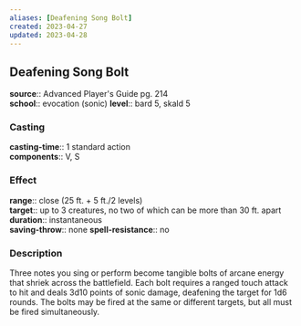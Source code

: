 ```yaml
---
aliases: [Deafening Song Bolt]
created: 2023-04-27
updated: 2023-04-28
---
```


## Deafening Song Bolt

**source**:: Advanced Player's Guide pg. 214  
**school**:: evocation (sonic)
**level**:: bard 5, skald 5

### Casting

**casting-time**:: 1 standard action  
**components**:: V, S

### Effect

**range**:: close (25 ft. + 5 ft./2 levels)  
**target**:: up to 3 creatures, no two of which can be more than 30 ft. apart  
**duration**:: instantaneous  
**saving-throw**:: none
**spell-resistance**:: no

### Description

Three notes you sing or perform become tangible bolts of arcane energy that shriek across the battlefield. Each bolt requires a ranged touch attack to hit and deals 3d10 points of sonic damage, deafening the target for 1d6 rounds. The bolts may be fired at the same or different targets, but all must be fired simultaneously.
